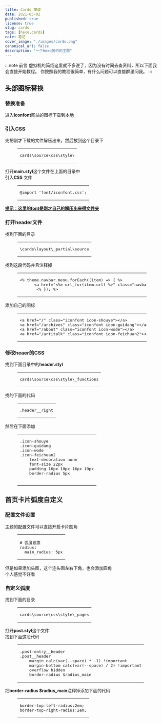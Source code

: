 ```yaml
---
title: Cards 魔改
date: 2021-03-02
published: true
license: true
slug: cards
tags: [hexo,cards]
cate: 笔记
cover_image: "./images/cards.png"
canonical_url: false
description: "一个hexo简约的主题"
---
```


:::note 前言
虚拟机的简绍这里就不多说了，因为没有时间去查资料，所以下面我会直接开始教程。
你按照我的教程很简单，有什么问题可以直接群里问我。
:::
 <h2 id="头部图标替换"><a href="#头部图标替换" class="headerlink" title="头部图标替换"></a>头部图标替换</h2><h3 id="替换准备"><a href="#替换准备" class="headerlink" title="替换准备"></a>替换准备</h3><p>进入<strong>Iconfont</strong>网站的图标下载到本地</p>
<h3 id="引入CSS"><a href="#引入CSS" class="headerlink" title="引入CSS"></a>引入CSS</h3><p>先把刚才下载的文件解压出来，然后放到这个目录下</p>
<figure class="highlight plain"><table><tr><td class="code"><pre><span class="line">cards\source\css\style\</span><br></pre></td></tr></table></figure>
<p>打开<strong>main.styl</strong>这个文件在上面的目录中<br>引入<strong>CSS</strong> 文件</p>
<figure class="highlight plain"><table><tr><td class="code"><pre><span class="line">@import &#39;font&#x2F;iconfont.css&#39;;</span><br></pre></td></tr></table></figure>
<p><strong><u>提示：这里的font是刚才自己的解压出来得文件夹</u></strong></p>
<h3 id="打开header文件"><a href="#打开header文件" class="headerlink" title="打开header文件"></a>打开header文件</h3><p>找到下面的目录</p>
<figure class="highlight plain"><table><tr><td class="code"><pre><span class="line">\cards\layout\_partial\source</span><br></pre></td></tr></table></figure>
<p>找到这段代码并且注释掉</p>
<figure class="highlight plain"><table><tr><td class="code"><pre><span class="line">&lt;% theme.navbar.menu.forEach((item) &#x3D;&gt; &#123; %&gt;</span><br><span class="line">      &lt;a href&#x3D;&quot;&lt;%&#x3D; url_for(item.url) %&gt;&quot; class&#x3D;&quot;navbar-menu button&quot;&gt;&lt;%&#x3D; item.name %&gt;&lt;&#x2F;a&gt;</span><br><span class="line">       &lt;% &#125;); %&gt;</span><br></pre></td></tr></table></figure>
<p>添加自己的图标</p>
<figure class="highlight plain"><table><tr><td class="code"><pre><span class="line">&lt;a href&#x3D;&quot;&#x2F;&quot; class&#x3D;&quot;iconfont icon-shouye&quot;&gt;&lt;&#x2F;a&gt;</span><br><span class="line">&lt;a href&#x3D;&quot;&#x2F;archives&quot; class&#x3D;&quot;iconfont icon-guidang&quot;&gt;&lt;&#x2F;a&gt;</span><br><span class="line">&lt;a href&#x3D;&quot;&#x2F;about&quot; class&#x3D;&quot;iconfont icon-wode&quot;&gt;&lt;&#x2F;a&gt;  </span><br><span class="line">&lt;a href&#x3D;&quot;&#x2F;artitalk&quot; class&#x3D;&quot;iconfont icon-feichuan2&quot;&gt;&lt;&#x2F;a&gt;</span><br></pre></td></tr></table></figure>

<h3 id="修改heaer的CSS"><a href="#修改heaer的CSS" class="headerlink" title="修改heaer的CSS"></a>修改heaer的CSS</h3><p>找到下面目录中的<strong>header.styl</strong></p>
<figure class="highlight plain"><table><tr><td class="code"><pre><span class="line">cards\source\css\style\_functions</span><br></pre></td></tr></table></figure>
<p>找的下面的代码</p>
<figure class="highlight plain"><table><tr><td class="code"><pre><span class="line">.header__right</span><br></pre></td></tr></table></figure>
<p>然后在下面添加</p>
<figure class="highlight plain"><table><tr><td class="code"><pre><span class="line">.icon-shouye</span><br><span class="line">.icon-guidang</span><br><span class="line">.icon-wode</span><br><span class="line">.icon-feichuan2</span><br><span class="line">    text-decoration none</span><br><span class="line">    font-size 22px</span><br><span class="line">    padding 16px 10px 16px 10px</span><br><span class="line">    border-radius 5px</span><br><span class="line"></span><br></pre></td></tr></table></figure>

<h2 id="首页卡片弧度自定义"><a href="#首页卡片弧度自定义" class="headerlink" title="首页卡片弧度自定义"></a>首页卡片弧度自定义</h2><h3 id="配置文件设置"><a href="#配置文件设置" class="headerlink" title="配置文件设置"></a>配置文件设置</h3><p>主题的配置文件可以直接开启卡片圆角</p>
<figure class="highlight plain"><table><tr><td class="code"><pre><span class="line"># 弧度设置</span><br><span class="line">radius: </span><br><span class="line">  main_radius: 5px</span><br></pre></td></tr></table></figure>
<p>但是如果添加头图，这个连头图左右下角，也会添加圆角<br>个人感觉不好看</p>
<h3 id="自定义弧度"><a href="#自定义弧度" class="headerlink" title="自定义弧度"></a>自定义弧度</h3><p>找到下面的目录</p>
<figure class="highlight plain"><table><tr><td class="code"><pre><span class="line">cards\source\css\style\_pages</span><br></pre></td></tr></table></figure>
<p>打开<strong>post.styl</strong>这个文件<br>找到下面这段代码</p>
<figure class="highlight plain"><table><tr><td class="code"><pre><span class="line">.post-entry__header</span><br><span class="line">.post__header</span><br><span class="line">    margin calc(var(--space) * -1) !important</span><br><span class="line">    margin-bottom calc(var(--space) &#x2F; 2) !important</span><br><span class="line">    overflow hidden</span><br><span class="line">    border-radius $radius_main</span><br></pre></td></tr></table></figure>
<p>把<strong>border-radius $radius_main</strong>注释掉添加下面的代码</p>
<figure class="highlight plain"><table><tr><td class="code"><pre><span class="line">border-top-left-radius:2em;</span><br><span class="line">border-top-right-radius:2em;</span><br></pre></td></tr></table></figure>
    </div>